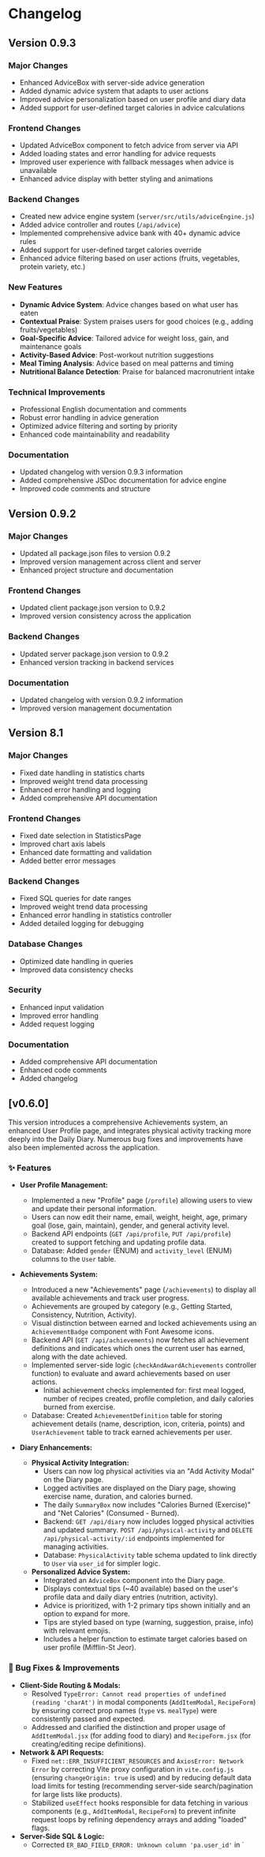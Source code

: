# Changelog

## Version 0.9.3

### Major Changes
- Enhanced AdviceBox with server-side advice generation
- Added dynamic advice system that adapts to user actions
- Improved advice personalization based on user profile and diary data
- Added support for user-defined target calories in advice calculations

### Frontend Changes
- Updated AdviceBox component to fetch advice from server via API
- Added loading states and error handling for advice requests
- Improved user experience with fallback messages when advice is unavailable
- Enhanced advice display with better styling and animations

### Backend Changes
- Created new advice engine system (`server/src/utils/adviceEngine.js`)
- Added advice controller and routes (`/api/advice`)
- Implemented comprehensive advice bank with 40+ dynamic advice rules
- Added support for user-defined target calories override
- Enhanced advice filtering based on user actions (fruits, vegetables, protein variety, etc.)

### New Features
- **Dynamic Advice System**: Advice changes based on what user has eaten
- **Contextual Praise**: System praises users for good choices (e.g., adding fruits/vegetables)
- **Goal-Specific Advice**: Tailored advice for weight loss, gain, and maintenance goals
- **Activity-Based Advice**: Post-workout nutrition suggestions
- **Meal Timing Analysis**: Advice based on meal patterns and timing
- **Nutritional Balance Detection**: Praise for balanced macronutrient intake

### Technical Improvements
- Professional English documentation and comments
- Robust error handling in advice generation
- Optimized advice filtering and sorting by priority
- Enhanced code maintainability and readability

### Documentation
- Updated changelog with version 0.9.3 information
- Added comprehensive JSDoc documentation for advice engine
- Improved code comments and structure

## Version 0.9.2

### Major Changes
- Updated all package.json files to version 0.9.2
- Improved version management across client and server
- Enhanced project structure and documentation

### Frontend Changes
- Updated client package.json version to 0.9.2
- Improved version consistency across the application

### Backend Changes
- Updated server package.json version to 0.9.2
- Enhanced version tracking in backend services

### Documentation
- Updated changelog with version 0.9.2 information
- Improved version management documentation

## Version 8.1

### Major Changes
- Fixed date handling in statistics charts
- Improved weight trend data processing
- Enhanced error handling and logging
- Added comprehensive API documentation

### Frontend Changes
- Fixed date selection in StatisticsPage
- Improved chart axis labels
- Enhanced date formatting and validation
- Added better error messages

### Backend Changes
- Fixed SQL queries for date ranges
- Improved weight trend data processing
- Enhanced error handling in statistics controller
- Added detailed logging for debugging

### Database Changes
- Optimized date handling in queries
- Improved data consistency checks

### Security
- Enhanced input validation
- Improved error handling
- Added request logging

### Documentation
- Added comprehensive API documentation
- Enhanced code comments
- Added changelog

## [v0.6.0]


This version introduces a comprehensive Achievements system, an enhanced User Profile page, and integrates physical activity tracking more deeply into the Daily Diary. Numerous bug fixes and improvements have also been implemented across the application.

### ✨ Features

*   **User Profile Management:**
    *   Implemented a new "Profile" page (`/profile`) allowing users to view and update their personal information.
    *   Users can now edit their name, email, weight, height, age, primary goal (lose, gain, maintain), gender, and general activity level.
    *   Backend API endpoints (`GET /api/profile`, `PUT /api/profile`) created to support fetching and updating profile data.
    *   Database: Added `gender` (ENUM) and `activity_level` (ENUM) columns to the `User` table.

*   **Achievements System:**
    *   Introduced a new "Achievements" page (`/achievements`) to display all available achievements and track user progress.
    *   Achievements are grouped by category (e.g., Getting Started, Consistency, Nutrition, Activity).
    *   Visual distinction between earned and locked achievements using an `AchievementBadge` component with Font Awesome icons.
    *   Backend API (`GET /api/achievements`) now fetches all achievement definitions and indicates which ones the current user has earned, along with the date achieved.
    *   Implemented server-side logic (`checkAndAwardAchievements` controller function) to evaluate and award achievements based on user actions.
        *   Initial achievement checks implemented for: first meal logged, number of recipes created, profile completion, and daily calories burned from exercise.
    *   Database: Created `AchievementDefinition` table for storing achievement details (name, description, icon, criteria, points) and `UserAchievement` table to track earned achievements per user.

*   **Diary Enhancements:**
    *   **Physical Activity Integration:**
        *   Users can now log physical activities via an "Add Activity Modal" on the Diary page.
        *   Logged activities are displayed on the Diary page, showing exercise name, duration, and calories burned.
        *   The daily `SummaryBox` now includes "Calories Burned (Exercise)" and "Net Calories" (Consumed - Burned).
        *   Backend: `GET /api/diary` now includes logged physical activities and updated summary. `POST /api/physical-activity` and `DELETE /api/physical-activity/:id` endpoints implemented for managing activities.
        *   Database: `PhysicalActivity` table schema updated to link directly to `User` via `user_id` for simpler logic.
    *   **Personalized Advice System:**
        *   Integrated an `AdviceBox` component into the Diary page.
        *   Displays contextual tips (~40 available) based on the user's profile data and daily diary entries (nutrition, activity).
        *   Advice is prioritized, with 1-2 primary tips shown initially and an option to expand for more.
        *   Tips are styled based on type (warning, suggestion, praise, info) with relevant emojis.
        *   Includes a helper function to estimate target calories based on user profile (Mifflin-St Jeor).

### 🐛 Bug Fixes & Improvements

*   **Client-Side Routing & Modals:**
    *   Resolved `TypeError: Cannot read properties of undefined (reading 'charAt')` in modal components (`AddItemModal`, `RecipeForm`) by ensuring correct prop names (`type` vs. `mealType`) were consistently passed and expected.
    *   Addressed and clarified the distinction and proper usage of `AddItemModal.jsx` (for adding food to diary) and `RecipeForm.jsx` (for creating/editing recipe definitions).
*   **Network & API Requests:**
    *   Fixed `net::ERR_INSUFFICIENT_RESOURCES` and `AxiosError: Network Error` by correcting Vite proxy configuration in `vite.config.js` (ensuring `changeOrigin: true` is used) and by reducing default data load limits for testing (recommending server-side search/pagination for large lists like products).
    *   Stabilized `useEffect` hooks responsible for data fetching in various components (e.g., `AddItemModal`, `RecipeForm`) to prevent infinite request loops by refining dependency arrays and adding "loaded" flags.
*   **Server-Side SQL & Logic:**
    *   Corrected `ER_BAD_FIELD_ERROR: Unknown column 'pa.user_id'` in `
